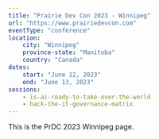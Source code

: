 ```yaml
---
title: "Prairie Dev Con 2023 - Winnipeg"
url: "https://www.prairiedevcon.com"
eventType: "conference"
location:
    city: "Winnipeg"
    province-state: "Manitoba"
    country: "Canada"
dates:
    start: "June 12, 2023"
    end: "June 13, 2023"
sessions:
    - is-ai-ready-to-take-over-the-world
    - hack-the-it-governance-matrix
---
```


This is the PrDC 2023 Winnipeg page.
